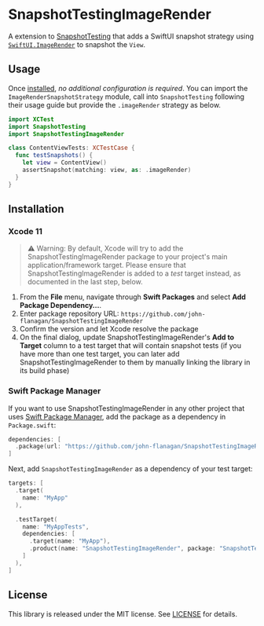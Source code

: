 # SnapshotTestingImageRender

A extension to [SnapshotTesting](https://github.com/pointfreeco/swift-snapshot-testing) that adds a SwiftUI snapshot strategy using [`SwiftUI.ImageRender`](https://developer.apple.com/documentation/swiftui/imagerenderer) to snapshot the `View`.

## Usage

Once [installed](#installation), _no additional configuration is required_. You can import the `ImageRenderSnapshotStrategy` module, call into `SnapshotTesting` following their usage guide but provide the `.imageRender` strategy as below.

```swift
import XCTest
import SnapshotTesting
import SnapshotTestingImageRender

class ContentViewTests: XCTestCase {
  func testSnapshots() {
    let view = ContentView()
    assertSnapshot(matching: view, as: .imageRender)
  }
}
```

## Installation

### Xcode 11

> ⚠️ Warning: By default, Xcode will try to add the SnapshotTestingImageRender package to your project's main application/framework target. Please ensure that SnapshotTestingImageRender is added to a _test_ target instead, as documented in the last step, below.
 1. From the **File** menu, navigate through **Swift Packages** and select **Add Package Dependency…**.
 2. Enter package repository URL: `https://github.com/john-flanagan/SnapshotTestingImageRender`
 3. Confirm the version and let Xcode resolve the package
 4. On the final dialog, update SnapshotTestingImageRender's **Add to Target** column to a test target that will contain snapshot tests (if you have more than one test target, you can later add SnapshotTestingImageRender to them by manually linking the library in its build phase)

### Swift Package Manager

If you want to use SnapshotTestingImageRender in any other project that uses [Swift Package Manager](https://swift.org/package-manager/), add the package as a dependency in `Package.swift`:

```swift
dependencies: [
  .package(url: "https://github.com/john-flanagan/SnapshotTestingImageRender.git", from: "1.0.0"),
]
```

Next, add `SnapshotTestingImageRender` as a dependency of your test target:

```swift
targets: [
  .target(
    name: "MyApp"
  ),

  .testTarget(
    name: "MyAppTests",
    dependencies: [
      .target(name: "MyApp"),
      .product(name: "SnapshotTestingImageRender", package: "SnapshotTestingImageRender"),
    ]
  ),
]
```

## License

This library is released under the MIT license. See [LICENSE](LICENSE) for details.

